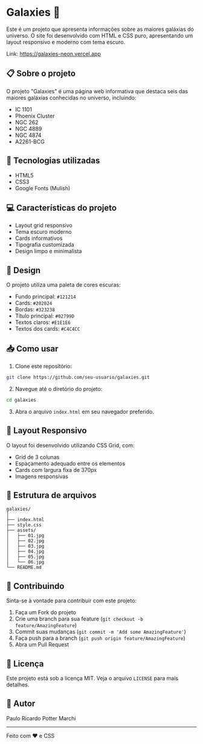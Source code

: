 # Galaxies 🌌

Este é um projeto que apresenta informações sobre as maiores galáxias do universo. O site foi desenvolvido com HTML e CSS puro, apresentando um layout responsivo e moderno com tema escuro.

Link: https://galaxies-neon.vercel.app

## 📋 Sobre o projeto

O projeto "Galaxies" é uma página web informativa que destaca seis das maiores galáxias conhecidas no universo, incluindo:
- IC 1101
- Phoenix Cluster
- NGC 262
- NGC 4889
- NGC 4874
- A2261-BCG

## 🚀 Tecnologias utilizadas

- HTML5
- CSS3
- Google Fonts (Mulish)

## 💻 Características do projeto

- Layout grid responsivo
- Tema escuro moderno
- Cards informativos
- Tipografia customizada
- Design limpo e minimalista

## 🎨 Design

O projeto utiliza uma paleta de cores escuras:
- Fundo principal: `#121214`
- Cards: `#202024`
- Bordas: `#323238`
- Título principal: `#02799D`
- Textos claros: `#E1E1E6`
- Textos dos cards: `#C4C4CC`

## 📥 Como usar

1. Clone este repositório:
```bash
git clone https://github.com/seu-usuario/galaxies.git
```

2. Navegue até o diretório do projeto:
```bash
cd galaxies
```

3. Abra o arquivo `index.html` em seu navegador preferido.

## 📱 Layout Responsivo

O layout foi desenvolvido utilizando CSS Grid, com:
- Grid de 3 colunas
- Espaçamento adequado entre os elementos
- Cards com largura fixa de 370px
- Imagens responsivas

## 📝 Estrutura de arquivos

```
galaxies/
│
├── index.html
├── style.css
├── assets/
│   ├── 01.jpg
│   ├── 02.jpg
│   ├── 03.jpg
│   ├── 04.jpg
│   ├── 05.jpg
│   └── 06.jpg
└── README.md
```

## 🤝 Contribuindo

Sinta-se à vontade para contribuir com este projeto:

1. Faça um Fork do projeto
2. Crie uma branch para sua feature (`git checkout -b feature/AmazingFeature`)
3. Commit suas mudanças (`git commit -m 'Add some AmazingFeature'`)
4. Faça push para a branch (`git push origin feature/AmazingFeature`)
5. Abra um Pull Request

## 📜 Licença

Este projeto está sob a licença MIT. Veja o arquivo `LICENSE` para mais detalhes.

## 👤 Autor

Paulo Ricardo Potter Marchi

---
Feito com ❤️ e CSS
